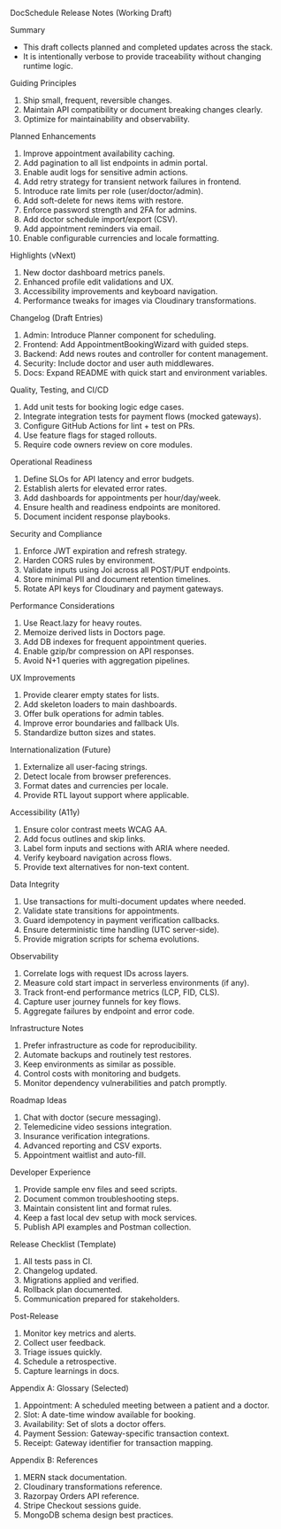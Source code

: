 DocSchedule Release Notes (Working Draft)

Summary
- This draft collects planned and completed updates across the stack.
- It is intentionally verbose to provide traceability without changing runtime logic.

Guiding Principles
1. Ship small, frequent, reversible changes.
2. Maintain API compatibility or document breaking changes clearly.
3. Optimize for maintainability and observability.

Planned Enhancements
1. Improve appointment availability caching.
2. Add pagination to all list endpoints in admin portal.
3. Enable audit logs for sensitive admin actions.
4. Add retry strategy for transient network failures in frontend.
5. Introduce rate limits per role (user/doctor/admin).
6. Add soft-delete for news items with restore.
7. Enforce password strength and 2FA for admins.
8. Add doctor schedule import/export (CSV).
9. Add appointment reminders via email.
10. Enable configurable currencies and locale formatting.

Highlights (vNext)
1. New doctor dashboard metrics panels.
2. Enhanced profile edit validations and UX.
3. Accessibility improvements and keyboard navigation.
4. Performance tweaks for images via Cloudinary transformations.

Changelog (Draft Entries)
1. Admin: Introduce Planner component for scheduling.
2. Frontend: Add AppointmentBookingWizard with guided steps.
3. Backend: Add news routes and controller for content management.
4. Security: Include doctor and user auth middlewares.
5. Docs: Expand README with quick start and environment variables.

Quality, Testing, and CI/CD
1. Add unit tests for booking logic edge cases.
2. Integrate integration tests for payment flows (mocked gateways).
3. Configure GitHub Actions for lint + test on PRs.
4. Use feature flags for staged rollouts.
5. Require code owners review on core modules.

Operational Readiness
1. Define SLOs for API latency and error budgets.
2. Establish alerts for elevated error rates.
3. Add dashboards for appointments per hour/day/week.
4. Ensure health and readiness endpoints are monitored.
5. Document incident response playbooks.

Security and Compliance
1. Enforce JWT expiration and refresh strategy.
2. Harden CORS rules by environment.
3. Validate inputs using Joi across all POST/PUT endpoints.
4. Store minimal PII and document retention timelines.
5. Rotate API keys for Cloudinary and payment gateways.

Performance Considerations
1. Use React.lazy for heavy routes.
2. Memoize derived lists in Doctors page.
3. Add DB indexes for frequent appointment queries.
4. Enable gzip/br compression on API responses.
5. Avoid N+1 queries with aggregation pipelines.

UX Improvements
1. Provide clearer empty states for lists.
2. Add skeleton loaders to main dashboards.
3. Offer bulk operations for admin tables.
4. Improve error boundaries and fallback UIs.
5. Standardize button sizes and states.

Internationalization (Future)
1. Externalize all user-facing strings.
2. Detect locale from browser preferences.
3. Format dates and currencies per locale.
4. Provide RTL layout support where applicable.

Accessibility (A11y)
1. Ensure color contrast meets WCAG AA.
2. Add focus outlines and skip links.
3. Label form inputs and sections with ARIA where needed.
4. Verify keyboard navigation across flows.
5. Provide text alternatives for non-text content.

Data Integrity
1. Use transactions for multi-document updates where needed.
2. Validate state transitions for appointments.
3. Guard idempotency in payment verification callbacks.
4. Ensure deterministic time handling (UTC server-side).
5. Provide migration scripts for schema evolutions.

Observability
1. Correlate logs with request IDs across layers.
2. Measure cold start impact in serverless environments (if any).
3. Track front-end performance metrics (LCP, FID, CLS).
4. Capture user journey funnels for key flows.
5. Aggregate failures by endpoint and error code.

Infrastructure Notes
1. Prefer infrastructure as code for reproducibility.
2. Automate backups and routinely test restores.
3. Keep environments as similar as possible.
4. Control costs with monitoring and budgets.
5. Monitor dependency vulnerabilities and patch promptly.

Roadmap Ideas
1. Chat with doctor (secure messaging).
2. Telemedicine video sessions integration.
3. Insurance verification integrations.
4. Advanced reporting and CSV exports.
5. Appointment waitlist and auto-fill.

Developer Experience
1. Provide sample env files and seed scripts.
2. Document common troubleshooting steps.
3. Maintain consistent lint and format rules.
4. Keep a fast local dev setup with mock services.
5. Publish API examples and Postman collection.

Release Checklist (Template)
1. All tests pass in CI.
2. Changelog updated.
3. Migrations applied and verified.
4. Rollback plan documented.
5. Communication prepared for stakeholders.

Post-Release
1. Monitor key metrics and alerts.
2. Collect user feedback.
3. Triage issues quickly.
4. Schedule a retrospective.
5. Capture learnings in docs.

Appendix A: Glossary (Selected)
1. Appointment: A scheduled meeting between a patient and a doctor.
2. Slot: A date-time window available for booking.
3. Availability: Set of slots a doctor offers.
4. Payment Session: Gateway-specific transaction context.
5. Receipt: Gateway identifier for transaction mapping.

Appendix B: References
1. MERN stack documentation.
2. Cloudinary transformations reference.
3. Razorpay Orders API reference.
4. Stripe Checkout sessions guide.
5. MongoDB schema design best practices.


